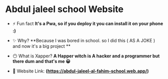 # Abdul jaleel school Website



- ⚡ Fun fact **It's a Pwa, so if you deploy it you can install it on your phone :)**



- ✨ Why? **Because I was bored in school. so I did this ( AS A JOKE ) and now it's a big project **



- 😶 What is Xapper? **A Happer witch is A hacker and a programmer but there dum and that's me 😀**

- 🥳 Website Link: **(https://abdul-jaleel-al-fahim-school.web.app/)**
